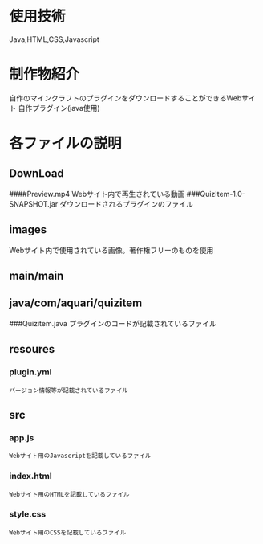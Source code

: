 # 使用技術
Java,HTML,CSS,Javascript

# 制作物紹介
自作のマインクラフトのプラグインをダウンロードすることができるWebサイト
自作プラグイン(java使用)

# 各ファイルの説明
## DownLoad
####Preview.mp4
  Webサイト内で再生されている動画
###QuizItem-1.0-SNAPSHOT.jar
  ダウンロードされるプラグインのファイル
## images
  Webサイト内で使用されている画像。著作権フリーのものを使用
## main/main
## java/com/aquari/quizitem
  ###Quizitem.java
    プラグインのコードが記載されているファイル
## resoures
  ### plugin.yml
    バージョン情報等が記載されているファイル
## src
  ### app.js
    Webサイト用のJavascriptを記載しているファイル
  ### index.html
    Webサイト用のHTMLを記載しているファイル
  ### style.css
  
    Webサイト用のCSSを記載しているファイル
  
      
